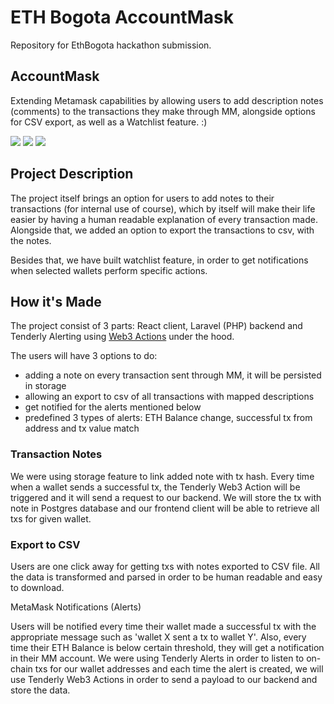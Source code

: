 # ETH Bogota AccountMask

Repository for EthBogota hackathon submission.

## AccountMask

Extending Metamask capabilities by allowing users to add description notes (comments) to the transactions they make through MM, alongside options for CSV export, as well as a Watchlist feature. :)

![](https://storage.googleapis.com/ethglobal-api-production/projects%2Fa51c3%2Fimages%2Fphoto_2022-10-09_08-15-38.jpg)
![](https://storage.googleapis.com/ethglobal-api-production/projects%2Fa51c3%2Fimages%2Fphoto_2022-10-09_08-14-26.jpg)
![](https://storage.googleapis.com/ethglobal-api-production/projects%2Fa51c3%2Fimages%2Fphoto_2022-10-09_08-17-06.jpg)

## Project Description

The project itself brings an option for users to add notes to their transactions (for internal use of course), which by itself will make their life easier by having a human readable explanation of every transaction made. Alongside that, we added an option to export the transactions to csv, with the notes.

Besides that, we have built watchlist feature, in order to get notifications when selected wallets perform specific actions.

## How it's Made

The project consist of 3 parts: React client, Laravel (PHP) backend and Tenderly Alerting using [Web3 Actions](https://docs.tenderly.co/web3-actions/intro-to-web3-actions) under the hood.

The users will have 3 options to do:

- adding a note on every transaction sent through MM, it will be persisted in storage
- allowing an export to csv of all transactions with mapped descriptions
- get notified for the alerts mentioned below
- predefined 3 types of alerts: ETH Balance change, successful tx from address and tx value match

### Transaction Notes

We were using storage feature to link added note with tx hash. Every time when a wallet sends a successful tx, the Tenderly Web3 Action will be triggered and it will send a request to our backend. We will store the tx with note in Postgres database and our frontend client will be able to retrieve all txs for given wallet.

### Export to CSV

Users are one click away for getting txs with notes exported to CSV file. All the data is transformed and parsed in order to be human readable and easy to download.

MetaMask Notifications (Alerts)

Users will be notified every time their wallet made a successful tx with the appropriate message such as 'wallet X sent a tx to wallet Y'. Also, every time their ETH Balance is below certain threshold, they will get a notification in their MM account. We were using Tenderly Alerts in order to listen to on-chain txs for our wallet addresses and each time the alert is created, we will use Tenderly Web3 Actions in order to send a payload to our backend and store the data.
